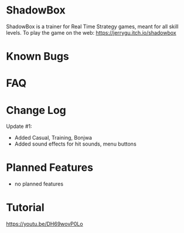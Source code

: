 # ShadowBox
ShadowBox is a trainer for Real Time Strategy games, meant for all skill levels.
To play the game on the web: https://jerrygu.itch.io/shadowbox

# Known Bugs

# FAQ

# Change Log
Update #1:
- Added Casual, Training, Bonjwa
- Added sound effects for hit sounds, menu buttons

# Planned Features
- no planned features

# Tutorial
https://youtu.be/DH69wovP0Lo
